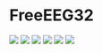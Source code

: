 # FreeEEG32
![](https://raw.githubusercontent.com/neuroidss/FreeEEG32/master/FreeEEG32_top.png)
![](https://raw.githubusercontent.com/neuroidss/FreeEEG32/master/FreeEEG32_bottom.png)
![](https://raw.githubusercontent.com/neuroidss/FreeEEG32/master/ADC-ADC1.png)
![](https://raw.githubusercontent.com/neuroidss/FreeEEG32/master/FreeEEG32.png)
![](https://raw.githubusercontent.com/neuroidss/FreeEEG32/master/FreeEEG32_protocols.png)
![](https://raw.githubusercontent.com/neuroidss/FreeEEG32/master/compare_alpha_FreeEEG32_all_OpenBCI%202017-02-11%2000:05:47.png)
